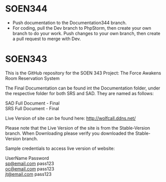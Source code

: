 # SOEN344

* Push documentation to the Documentation344 branch.
* For coding, pull the Dev branch to PhpStorm, then create your own branch to do your work. Push changes to your own branch, then create a pull request to merge with Dev.

# SOEN343

This is the GitHub repository for the SOEN 343 Project:
The Force Awakens Room Reservation System

The Final Documentation can be found int the Documentation folder, 
under the respective folder for both SRS and SAD. They are named as follows:

SAD Full Document - Final  
SRS Full Document - Final
  
Live Version of site can be found here: http://wolfcall.ddns.net/  

Please note that the Live Version of the site is from the Stable-Version branch.
When Downloading please verify you downloaded the Stable-Version branch.
  
Sample credentials to access live version of website:

UserName              Password  
sp@email.com          pass123  
oc@email.com          pass123  
jt@email.com          pass123  
